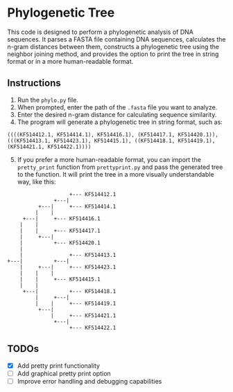 # Phylogenetic Tree

This code is designed to perform a phylogenetic analysis of DNA sequences. It parses a FASTA file containing DNA sequences, calculates the n-gram distances between them, constructs a phylogenetic tree using the neighbor joining method, and provides the option to print the tree in string format or in a more human-readable format.

## Instructions

1. Run the `phylo.py` file.
2. When prompted, enter the path of the `.fasta` file you want to analyze.
3. Enter the desired n-gram distance for calculating sequence similarity.
4. The program will generate a phylogenetic tree in string format, such as:

```
((((KF514412.1, KF514414.1), KF514416.1), (KF514417.1, KF514420.1)), (((KF514413.1, KF514423.1), KF514415.1), ((KF514418.1, KF514419.1), (KF514421.1, KF514422.1))))
```

5. If you prefer a more human-readable format, you can import the `pretty_print` function from `prettyprint.py` and pass the generated tree to the function. It will print the tree in a more visually understandable way, like this:

```
                    +--- KF514412.1
               +---|
          +---|     +--- KF514414.1
         |    |
     +---|     +--- KF514416.1
    |    |
    |    |     +--- KF514417.1
    |     +---|
    |          +--- KF514420.1
    |
    |               +--- KF514413.1
+---|          +---|
    |     +---|     +--- KF514423.1
    |    |    |
    |    |     +--- KF514415.1
    |    |
     +---|          +--- KF514418.1
         |     +---|
         |    |     +--- KF514419.1
          +---|
              |     +--- KF514421.1
               +---|
                    +--- KF514422.1
```

## TODOs

- [x] Add pretty print functionality
- [ ] Add graphical pretty print option
- [ ] Improve error handling and debugging capabilities